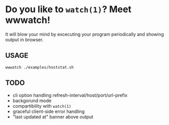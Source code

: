 Do you like to `watch(1)`? Meet wwwatch!
========================================
It will blow your mind by excecuting your program periodically and showing
output in browser.

USAGE
-----
`wwwatch ./examples/hoststat.sh`

TODO
----
 - cli option handling refresh-interval/host/port/url-prefix
 - backgorund mode
 - compartibility with `watch(1)`
 - graceful client-side error handling
 - "last updated at" banner above output

